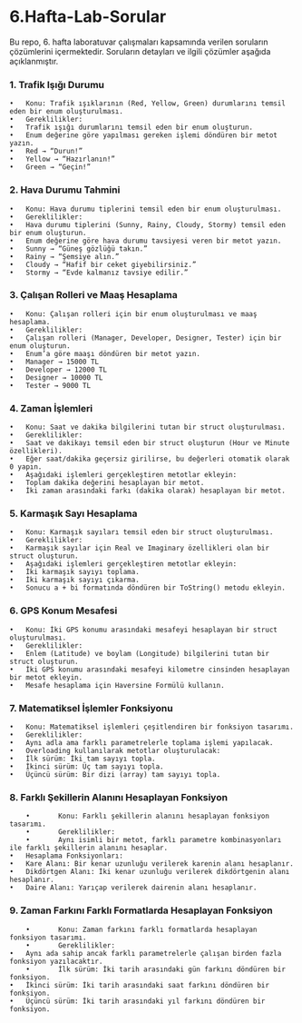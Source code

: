 # 6.Hafta-Lab-Sorular
Bu repo, 6. hafta laboratuvar çalışmaları kapsamında verilen soruların çözümlerini içermektedir. Soruların detayları ve ilgili çözümler aşağıda açıklanmıştır.

### 1.⁠ ⁠Trafik Işığı Durumu

	•	Konu: Trafik ışıklarının (Red, Yellow, Green) durumlarını temsil eden bir enum oluşturulması.
	•	Gereklilikler:
	•	Trafik ışığı durumlarını temsil eden bir enum oluşturun.
	•	Enum değerine göre yapılması gereken işlemi döndüren bir metot yazın.
	•	Red → “Durun!”
	•	Yellow → “Hazırlanın!”
	•	Green → “Geçin!”

### 2.⁠ ⁠Hava Durumu Tahmini

	•	Konu: Hava durumu tiplerini temsil eden bir enum oluşturulması.
	•	Gereklilikler:
	•	Hava durumu tiplerini (Sunny, Rainy, Cloudy, Stormy) temsil eden bir enum oluşturun.
	•	Enum değerine göre hava durumu tavsiyesi veren bir metot yazın.
	•	Sunny → “Güneş gözlüğü takın.”
	•	Rainy → “Şemsiye alın.”
	•	Cloudy → “Hafif bir ceket giyebilirsiniz.”
	•	Stormy → “Evde kalmanız tavsiye edilir.”

### 3.⁠ ⁠Çalışan Rolleri ve Maaş Hesaplama

	•	Konu: Çalışan rolleri için bir enum oluşturulması ve maaş hesaplama.
	•	Gereklilikler:
	•	Çalışan rolleri (Manager, Developer, Designer, Tester) için bir enum oluşturun.
	•	Enum’a göre maaşı döndüren bir metot yazın.
	•	Manager → 15000 TL
	•	Developer → 12000 TL
	•	Designer → 10000 TL
	•	Tester → 9000 TL

### 4.⁠ ⁠Zaman İşlemleri

	•	Konu: Saat ve dakika bilgilerini tutan bir struct oluşturulması.
	•	Gereklilikler:
	•	Saat ve dakikayı temsil eden bir struct oluşturun (Hour ve Minute özellikleri).
	•	Eğer saat/dakika geçersiz girilirse, bu değerleri otomatik olarak 0 yapın.
	•	Aşağıdaki işlemleri gerçekleştiren metotlar ekleyin:
	•	Toplam dakika değerini hesaplayan bir metot.
	•	İki zaman arasındaki farkı (dakika olarak) hesaplayan bir metot.

### 5.⁠ ⁠Karmaşık Sayı Hesaplama

	•	Konu: Karmaşık sayıları temsil eden bir struct oluşturulması.
	•	Gereklilikler:
	•	Karmaşık sayılar için Real ve Imaginary özellikleri olan bir struct oluşturun.
	•	Aşağıdaki işlemleri gerçekleştiren metotlar ekleyin:
	•	İki karmaşık sayıyı toplama.
	•	İki karmaşık sayıyı çıkarma.
	•	Sonucu a + bi formatında döndüren bir ToString() metodu ekleyin.

### 6.⁠ ⁠GPS Konum Mesafesi

	•	Konu: İki GPS konumu arasındaki mesafeyi hesaplayan bir struct oluşturulması.
	•	Gereklilikler:
	•	Enlem (Latitude) ve boylam (Longitude) bilgilerini tutan bir struct oluşturun.
	•	İki GPS konumu arasındaki mesafeyi kilometre cinsinden hesaplayan bir metot ekleyin.
	•	Mesafe hesaplama için Haversine Formülü kullanın.
 
### 7. Matematiksel İşlemler Fonksiyonu

	•	Konu: Matematiksel işlemleri çeşitlendiren bir fonksiyon tasarımı.
	•	Gereklilikler:
	•	Aynı adla ama farklı parametrelerle toplama işlemi yapılacak.
	•	Overloading kullanılarak metotlar oluşturulacak:
	•	İlk sürüm: İki tam sayıyı topla.
	•	İkinci sürüm: Üç tam sayıyı topla.
	•	Üçüncü sürüm: Bir dizi (array) tam sayıyı topla.

 ### 8. Farklı Şekillerin Alanını Hesaplayan Fonksiyon

        •       Konu: Farklı şekillerin alanını hesaplayan fonksiyon tasarımı.
        •       Gereklilikler:
        •       Aynı isimli bir metot, farklı parametre kombinasyonları ile farklı şekillerin alanını hesaplar.
	•	Hesaplama Fonksiyonları:
	•	Kare Alanı: Bir kenar uzunluğu verilerek karenin alanı hesaplanır.
	•	Dikdörtgen Alanı: İki kenar uzunluğu verilerek dikdörtgenin alanı hesaplanır.
	•	Daire Alanı: Yarıçap verilerek dairenin alanı hesaplanır.
	
 ### 9. Zaman Farkını Farklı Formatlarda Hesaplayan Fonksiyon 

        •       Konu: Zaman farkını farklı formatlarda hesaplayan fonksiyon tasarımı.
        •       Gereklilikler:
	•	Aynı ada sahip ancak farklı parametrelerle çalışan birden fazla fonksiyon yazılacaktır.
        •       İlk sürüm: İki tarih arasındaki gün farkını döndüren bir fonksiyon.
	•	İkinci sürüm: İki tarih arasındaki saat farkını döndüren bir fonksiyon.
	•	Üçüncü sürüm: İki tarih arasındaki yıl farkını döndüren bir fonksiyon.



